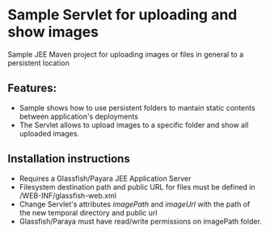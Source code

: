 Sample Servlet for uploading and show images
==========

Sample JEE Maven project for uploading images or files in general to a persistent location

Features:
-------------
- Sample shows how to use persistent folders to mantain static contents between application's deployments
- The Servlet allows to upload images to a specific folder and show all uploaded images.

Installation instructions
----------------
- Requires a Glassfish/Payara JEE Application Server
- Filesystem destination path and public URL for files must be defined in /WEB-INF/glassfish-web.xml
- Change Servlet's attributes *imagePath* and *imageUrl* with the path of the new temporal directory and public url
- Glassfish/Paraya must have read/write permissions on imagePath folder.
